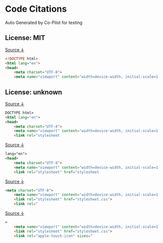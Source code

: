 # Code Citations

Auto Generated by Co-Pilot for testing

## License: MIT

[Source $\downarrow$](https://github.com/feathersjs/feathers/tree/463dedcd35b16e43bc55e04df877ca82ed38dcea/docs/cookbook/authentication/firebase.md)

```html
<!DOCTYPE html>
<html lang="en">
<head>
    <meta charset="UTF-8">
    <meta name="viewport" content="width=device-width, initial-scale=1.0"
```

## License: unknown

[Source $\downarrow$](https://github.com/fuel/docs/tree/e2e4ef5a4b7e39ef48faf0044fba79ed94cef279/classes/lang.html)

```html
DOCTYPE html>
<html lang="en">
<head>
    <meta charset="UTF-8">
    <meta name="viewport" content="width=device-width, initial-scale=1.0">
    <link rel="stylesheet
```

[Source $\downarrow$](https://github.com//Bar/tree/5b15b883ca07275a94847d15cbc76b15e88c1b75/index.html)

```html
lang="en">
<head>
    <meta charset="UTF-8">
    <meta name="viewport" content="width=device-width, initial-scale=1.0">
    <link rel="stylesheet" href="stylesheet
```

[Source $\downarrow$](https://github.com/MantasJakevicius/countries-api/tree/ee8c252a3dfd756cbd4055a06b8a557ff01d55a5/index.php)

```html
<meta charset="UTF-8">
    <meta name="viewport" content="width=device-width, initial-scale=1.0">
    <link rel="stylesheet" href="stylesheet.css">
    <link rel="
```

[Source $\downarrow$](https://github.com/malikwe/spidsroden/tree/d4541ef428c5ad063908169d1d67ff4512a0f707/index.html)

```html
>
    <meta name="viewport" content="width=device-width, initial-scale=1.0">
    <link rel="stylesheet" href="stylesheet.css">
    <link rel="apple-touch-icon" sizes="
```
